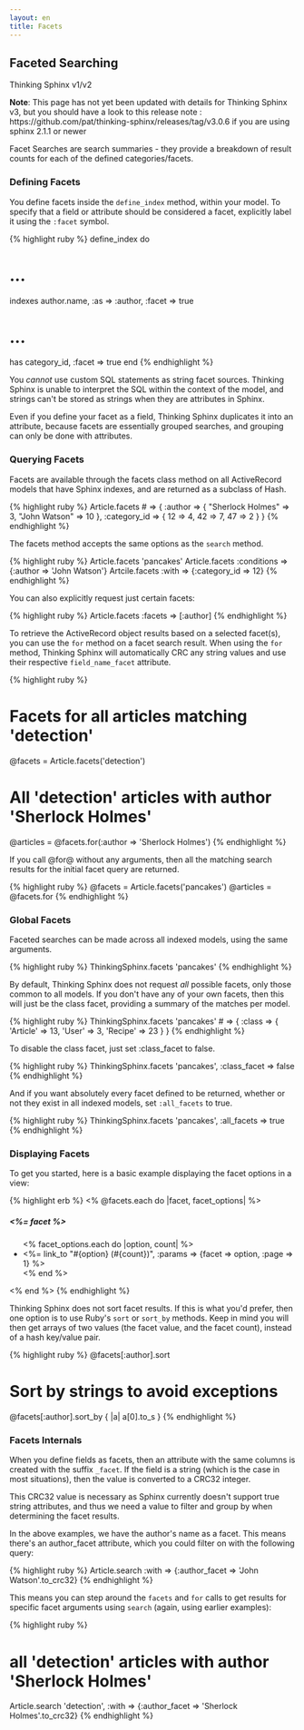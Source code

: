 ```yaml
---
layout: en
title: Facets
---
```


## Faceted Searching

<div class="note">
  <p class="old">Thinking Sphinx v1/v2</p>
  <p><strong>Note</strong>: This page has not yet been updated with details for Thinking Sphinx v3, but you should have a look to this release note : https://github.com/pat/thinking-sphinx/releases/tag/v3.0.6  if you are using sphinx 2.1.1 or newer</p>
  
</div>

Facet Searches are search summaries - they provide a breakdown of result counts for each of the defined categories/facets.

### Defining Facets

You define facets inside the `define_index` method, within your model. To specify that a field or attribute should be considered a facet, explicitly label it using the `:facet` symbol.

{% highlight ruby %}
define_index do
  # ...
  indexes author.name, :as => :author, :facet => true

  # ...
  has category_id, :facet => true
end
{% endhighlight %}

You _cannot_ use custom SQL statements as string facet sources. Thinking Sphinx is unable to interpret the SQL within the context of the model, and strings can't be stored as strings when they are attributes in Sphinx.

Even if you define your facet as a field, Thinking Sphinx duplicates it into an attribute, because facets are essentially grouped searches, and grouping can only be done with attributes.

### Querying Facets

Facets are available through the facets class method on all ActiveRecord models that have Sphinx indexes, and are returned as a subclass of Hash.

{% highlight ruby %}
Article.facets # =>
{
  :author => {
    "Sherlock Holmes" => 3,
    "John Watson"     => 10
  },
  :category_id => {
    12 => 4,
    42 => 7,
    47 => 2
  }
}
{% endhighlight %}

The facets method accepts the same options as the `search` method.

{% highlight ruby %}
Article.facets 'pancakes'
Article.facets :conditions => {:author => 'John Watson'}
Artcile.facets :with => {:category_id => 12}
{% endhighlight %}

You can also explicitly request just certain facets:

{% highlight ruby %}
Article.facets :facets => [:author]
{% endhighlight %}

To retrieve the ActiveRecord object results based on a selected facet(s), you can use the `for` method on a facet search result. When using the `for` method, Thinking Sphinx will automatically CRC any string values and use their respective `field_name_facet` attribute.

{% highlight ruby %}
# Facets for all articles matching 'detection'
@facets   = Article.facets('detection')
# All 'detection' articles with author 'Sherlock Holmes'
@articles = @facets.for(:author => 'Sherlock Holmes')
{% endhighlight %}

If you call @for@ without any arguments, then all the matching search results for the initial facet query are returned.

{% highlight ruby %}
@facets   = Article.facets('pancakes')
@articles = @facets.for
{% endhighlight %}

### Global Facets

Faceted searches can be made across all indexed models, using the same arguments.

{% highlight ruby %}
ThinkingSphinx.facets 'pancakes'
{% endhighlight %}

By default, Thinking Sphinx does not request _all_ possible facets, only those common to all models. If you don't have any of your own facets, then this will just be the class facet, providing a summary of the matches per model.

{% highlight ruby %}
ThinkingSphinx.facets 'pancakes' # =>
{
  :class => {
    'Article' => 13,
    'User'    => 3,
    'Recipe'  => 23
  }
}
{% endhighlight %}

To disable the class facet, just set :class_facet to false.

{% highlight ruby %}
ThinkingSphinx.facets 'pancakes', :class_facet => false
{% endhighlight %}

And if you want absolutely every facet defined to be returned, whether or not they exist in all indexed models, set `:all_facets` to true.

{% highlight ruby %}
ThinkingSphinx.facets 'pancakes', :all_facets => true
{% endhighlight %}

### Displaying Facets

To get you started, here is a basic example displaying the facet options in a view:

{% highlight erb %}
<% @facets.each do |facet, facet_options| %>
  <h5><%= facet %></h5>
  <ul>
  <% facet_options.each do |option, count| %>
    <li><%= link_to "#{option} (#{count})",
      :params => {facet => option, :page => 1} %></li>
  <% end %>
  </ul>
<% end %>
{% endhighlight %}

Thinking Sphinx does not sort facet results. If this is what you'd prefer, then one option is to use Ruby's `sort` or `sort_by` methods. Keep in mind you will then get arrays of two values (the facet value, and the facet count), instead of a hash key/value pair.

{% highlight ruby %}
@facets[:author].sort
# Sort by strings to avoid exceptions
@facets[:author].sort_by { |a| a[0].to_s }
{% endhighlight %}

### Facets Internals

When you define fields as facets, then an attribute with the same columns is created with the suffix `_facet`. If the field is a string (which is the case in most situations), then the value is converted to a CRC32 integer.

This CRC32 value is necessary as Sphinx currently doesn't support true string attributes, and thus we need a value to filter and group by when determining the facet results.

In the above examples, we have the author's name as a facet. This means there's an author_facet attribute, which you could filter on with the following query:

{% highlight ruby %}
Article.search :with => {:author_facet => 'John Watson'.to_crc32}
{% endhighlight %}

This means you can step around the `facets` and `for` calls to get results for specific facet arguments using `search` (again, using earlier examples):

{% highlight ruby %}
# all 'detection' articles with author 'Sherlock Holmes'
Article.search 'detection',
  :with => {:author_facet => 'Sherlock Holmes'.to_crc32}
{% endhighlight %}
